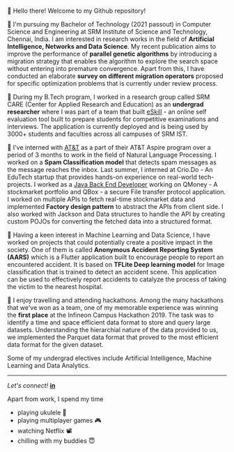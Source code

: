 :wave: Hello there! Welcome to my Github repository!

:school: I'm pursuing my Bachelor of Technology (2021 passout) in Computer Science and Engineering at SRM Institute of Science and Technology, Chennai, India. I am interested in research works in the field of **Artificial Intelligence, Networks and Data Science**. My recent publication aims to improve the performance of **parallel genetic algorithms** by introducing a migration strategy that enables the algorithm to explore the search space without entering into premature convergence. Apart from this, I have conducted an elaborate **survey on different migration operators** proposed for specific optimization problems that is currently under review process.

:pushpin: During my B.Tech program, I worked in a research group called SRM CARE (Center for Applied Research and Education) as an **undergrad researcher** where I was part of a team that built [eSkill](https://care.srmist.edu.in/eskill/) - an online self evaluation tool built to prepare students for competitive examinations and interviews. The application is currently deployed and is being used by 3000+ students and faculties across all campuses of SRM IST.

:pushpin: I've interned with [AT&T](https://www.linkedin.com/company/att/) as a part of their AT&T Aspire program over a period of 3 months to work in the field of Natural Language Processing. I worked on a **Spam Classification model** that detects spam messages as the message reaches the inbox. Last summer, I interned at Crio.Do - An EduTech startup that provides hands-on experience on real-world tech-projects. I worked as a [Java Back End Developer](https://criodo.github.io/Crio-Launch-Feb-2020-abhishekchandar23/) working on QMoney - A stockmarket portfolio and QBox -  a secure File transfer protocol application. I worked on multiple APIs to fetch real-time stockmarket data and implemented **Factory design pattern** to abstract the APIs from client side. I also worked with Jackson and Data structures to handle the API by creating custom POJOs for converting the fetched data into a structured format.

:pushpin: Having a keen interest in Machine Learning and Data Science, I have worked on projects that could potentially create a positive impact in the society. One of them is called **Anonymous Accident Reporting System (AARS)** which is a Flutter application built to encourage people to report an encountered accident. It is based on **TFLite Deep learning model** for Image classification that is trained to detect an accident scene. This application can be used to effectively report accidents to catalyze the process of taking the victim to the nearest hospital. 

:pushpin: I enjoy travelling and attending hackathons. Among the many hackathons that we've won as a team, one of my memorable experience was winning the **first place** at the Infineon Campus Hackathon 2019. The task was to identify a time and space efficient data format to store and query large datasets. Understanding the hierarchial nature of the data provided to us, we implemented the Parquet data format that proved to the most efficient data format for the given dataset. 

Some of my undergrad electives include Artificial Intelligence, Machine Learning and Data Analytics.
***
*Let's connect!* [**in**](https://www.linkedin.com/in/abhishekchandar/)

Apart from work, I spend my time 
  * playing ukulele :violin:	
  * playing multiplayer games :video_game:	
  * watching Netflix :film_projector:	
  * chilling with my buddies :innocent:
